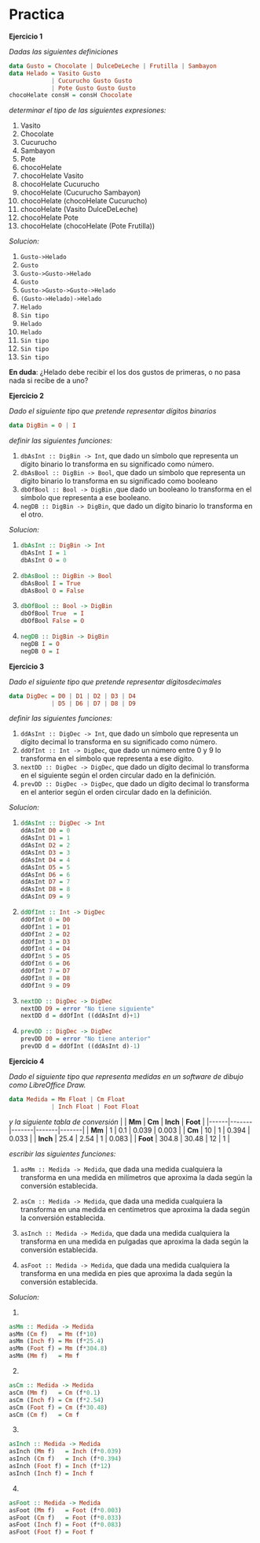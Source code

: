 # Practica

**Ejercicio 1**

*Dadas las siguientes definiciones*
```haskell
data Gusto = Chocolate | DulceDeLeche | Frutilla | Sambayon
data Helado = Vasito Gusto
            | Cucurucho Gusto Gusto
            | Pote Gusto Gusto Gusto
chocoHelate consH = consH Chocolate
```

*determinar el tipo de las siguientes expresiones:*
1. Vasito
2. Chocolate
3. Cucurucho
4. Sambayon
5. Pote
6. chocoHelate
7. chocoHelate Vasito
8. chocoHelate Cucurucho
9. chocoHelate (Cucurucho Sambayon)
10. chocoHelate (chocoHelate Cucurucho)
11. chocoHelate (Vasito DulceDeLeche)
12. chocoHelate Pote
13. chocoHelate (chocoHelate (Pote Frutilla))

_Solucion:_

1. `Gusto->Helado`
2. `Gusto`
3. `Gusto->Gusto->Helado`
4. `Gusto`
5. `Gusto->Gusto->Gusto->Helado`
6. `(Gusto->Helado)->Helado`
7. `Helado`
8. `Sin tipo`
9. `Helado`
10. `Helado`    
11. `Sin tipo`
12. `Sin tipo`
13. `Sin tipo`

**En duda**: ¿Helado debe recibir el los dos gustos de primeras, o no pasa nada si recibe de a uno?


**Ejercicio 2**

*Dado el siguiente tipo que pretende representar dígitos binarios*
```haskell
data DigBin = O | I
```

*definir las siguientes funciones:*
1. `dbAsInt :: DigBin -> Int`, que dado un símbolo que representa un dígito binario lo transforma en su significado como número.
2. `dbAsBool :: DigBin -> Bool`, que dado un símbolo que representa un dígito binario lo transforma en su significado como booleano
3. `dbOfBool :: Bool -> DigBin` ,que dado un booleano lo transforma en el símbolo que representa a ese booleano.
4. `negDB :: DigBin -> DigBin`, que dado un dígito binario lo transforma en el otro.

_Solucion:_

1. 
    ```haskell
    dbAsInt :: DigBin -> Int
    dbAsInt I = 1
    dbAsInt O = 0
    ```

2. 
    ```haskell
    dbAsBool :: DigBin -> Bool
    dbAsBool I = True
    dbAsBool O = False
    ```

3. 
    ```haskell
    dbOfBool :: Bool -> DigBin
    dbOfBool True  = I
    dbOfBool False = O
    ```

4. 
    ```haskell
    negDB :: DigBin -> DigBin
    negDB I = O
    negDB O = I
    ```


**Ejercicio 3**

*Dado el siguiente tipo que pretende representar dígitosdecimales*
```haskell
data DigDec = D0 | D1 | D2 | D3 | D4 
            | D5 | D6 | D7 | D8 | D9
```

*definir las siguientes funciones:*
1. `ddAsInt :: DigDec -> Int`, que dado un símbolo que representa un dígito decimal lo transforma en su significado como número.
2. `ddOfInt :: Int -> DigDec`, que dado un número entre 0 y 9 lo transforma en el símbolo que representa a ese dígito.
3. `nextDD :: DigDec -> DigDec`, que dado un dígito decimal lo transforma en el siguiente según el orden circular dado en la definición.
4. `prevDD :: DigDec -> DigDec`, que dado un dígito decimal lo transforma en el anterior según el orden circular dado en la definición.

_Solucion:_

1. 
    ```haskell
    ddAsInt :: DigDec -> Int
    ddAsInt D0 = 0
    ddAsInt D1 = 1
    ddAsInt D2 = 2
    ddAsInt D3 = 3
    ddAsInt D4 = 4
    ddAsInt D5 = 5
    ddAsInt D6 = 6
    ddAsInt D7 = 7
    ddAsInt D8 = 8
    ddAsInt D9 = 9
    ```

2. 
    ```haskell
    ddOfInt :: Int -> DigDec
    ddOfInt 0 = D0
    ddOfInt 1 = D1
    ddOfInt 2 = D2
    ddOfInt 3 = D3
    ddOfInt 4 = D4
    ddOfInt 5 = D5
    ddOfInt 6 = D6
    ddOfInt 7 = D7
    ddOfInt 8 = D8
    ddOfInt 9 = D9
    ```

3. 
    ```haskell
    nextDD :: DigDec -> DigDec
    nextDD D9 = error "No tiene siguiente"
    nextDD d = ddOfInt ((ddAsInt d)+1)
    ```

4. 
    ```haskell
    prevDD :: DigDec -> DigDec
    prevDD D0 = error "No tiene anterior"
    prevDD d = ddOfInt ((ddAsInt d)-1)
    ```

**Ejercicio 4**

*Dado el siguiente tipo que representa medidas en un software de dibujo como LibreOffice Draw.*
```haskell
data Medida = Mm Float | Cm Float 
            | Inch Float | Foot Float
```

*y la siguiente tabla de conversión*
|          | **Mm**    | **Cm**    | **Inch**  | **Foot**  |
|------|-------|-------|-------|-------|
|  **Mm**  | 1     | 0.1   | 0.039 | 0.003 |
|  **Cm**  | 10    | 1     | 0.394 | 0.033 |
| **Inch** | 25.4  | 2.54  | 1     | 0.083 |
| **Foot** | 304.8 | 30.48 | 12    | 1     |

*escribir las siguientes funciones:*
1. `asMm :: Medida -> Medida`, que dada una medida cualquiera la transforma en una medida en milímetros que aproxima la dada según la conversión establecida.

2. `asCm :: Medida -> Medida`, que dada una medida cualquiera la transforma en una medida en centímetros que aproxima la dada según la conversión establecida.

3. `asInch :: Medida -> Medida`, que dada una medida cualquiera la transforma en una medida en pulgadas que aproxima la dada según la conversión establecida.

4. `asFoot :: Medida -> Medida`, que dada una medida cualquiera la transforma en una medida en pies que aproxima la dada según la conversión establecida.

_Solucion:_

1. 
```haskell 
asMm :: Medida -> Medida
asMm (Cm f)   = Mm (f*10)
asMm (Inch f) = Mm (f*25.4)
asMm (Foot f) = Mm (f*304.8)
asMm (Mm f)   = Mm f
```

2. 
```haskell 
asCm :: Medida -> Medida
asCm (Mm f)   = Cm (f*0.1)
asCm (Inch f) = Cm (f*2.54)
asCm (Foot f) = Cm (f*30.48)
asCm (Cm f)   = Cm f
```

3. 
```haskell 
asInch :: Medida -> Medida
asInch (Mm f)   = Inch (f*0.039)
asInch (Cm f)   = Inch (f*0.394)
asInch (Foot f) = Inch (f*12)
asInch (Inch f) = Inch f
```

4. 
```haskell
asFoot :: Medida -> Medida
asFoot (Mm f)   = Foot (f*0.003)
asFoot (Cm f)   = Foot (f*0.033)
asFoot (Inch f) = Foot (f*0.083)
asFoot (Foot f) = Foot f
```